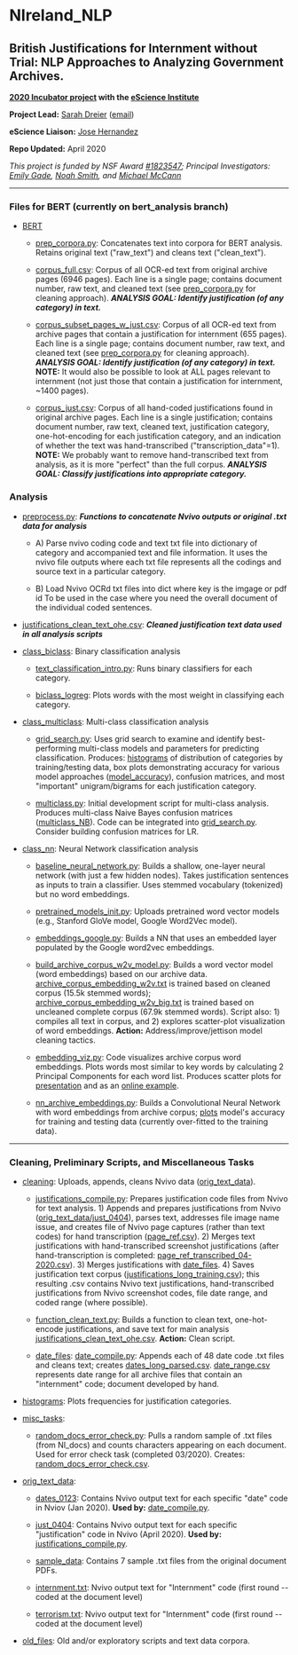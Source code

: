 # NIreland_NLP
## British Justifications for Internment without Trial: NLP Approaches to Analyzing Government Archives. 

**[2020 Incubator project](https://escience.washington.edu/winter-2020-incubator-projects/) with the [eScience Institute](https://escience.washington.edu/)**

**Project Lead:** [Sarah Dreier](https://escience.washington.edu/people/sarah-k-dreier) ([email](skdreier@uw.edu))

**eScience Liaison:** [Jose Hernandez](https://escience.washington.edu/people/jose-hernandez/)

**Repo Updated:** April 2020

*This project is funded by NSF Award [#1823547](https://www.nsf.gov/awardsearch/showAward?AWD_ID=1823547&HistoricalAwards=false); Principal Investigators: [Emily Gade](http://emilykgade.com/), [Noah Smith](https://homes.cs.washington.edu/~nasmith/), and [Michael McCann](https://www.polisci.washington.edu/people/michael-w-mccann)*

___

### Files for BERT (currently on bert_analysis branch)

- [BERT](https://github.com/skdreier/NIreland_NLP/tree/bert_analysis/BERT)

  + [prep_corpora.py](https://github.com/skdreier/NIreland_NLP/tree/bert_analysis/BERT/prep_corpora.py): Concatenates text into corpora for BERT analysis. Retains original text ("raw_text") and cleans text ("clean_text").
  
  + [corpus_full.csv](https://github.com/skdreier/NIreland_NLP/tree/bert_analysis/BERT/corpus_full.csv): Corpus of all OCR-ed text from original archive pages (6946 pages). Each line is a single page; contains document number, raw text, and cleaned text (see [prep_corpora.py](https://github.com/skdreier/NIreland_NLP/tree/bert_analysis/BERT/prep_corpora.py) for cleaning approach). ***ANALYSIS GOAL: Identify justification (of any category) in text.***
  
  + [corpus_subset_pages_w_just.csv](https://github.com/skdreier/NIreland_NLP/tree/bert_analysis/BERT/corpus_subset_pages_w_just.csv): Corpus of all OCR-ed text from archive pages that contain a justification for internment (655 pages). Each line is a single page; contains document number, raw text, and cleaned text (see [prep_corpora.py](https://github.com/skdreier/NIreland_NLP/tree/bert_analysis/BERT/prep_corpora.py) for cleaning approach). ***ANALYSIS GOAL: Identify justification (of any category) in text.*** **NOTE:** It would also be possible to look at ALL pages relevant to internment (not just those that contain a justification for internment, ~1400 pages).
  
  + [corpus_just.csv](https://github.com/skdreier/NIreland_NLP/tree/bert_analysis/BERT/corpus_just.csv): Corpus of all hand-coded justifications found in original archive pages. Each line is a single justification; contains document number, raw text, cleaned text, justification category, one-hot-encoding for each justification category, and an indication of whether the text was hand-transcribed ("transcription_data"=1). **NOTE:** We probably want to remove hand-transcribed text from analysis, as it is more "perfect" than the full corpus. ***ANALYSIS GOAL: Classify justifications into appropriate category.***
 

### Analysis

- [preprocess.py](https://github.com/skdreier/NIreland_NLP/tree/master/preprocess.py): ***Functions to concatenate Nvivo outputs or original .txt data for analysis***
  + A) Parse nvivo coding code and text txt file into dictionary of category and accompanied text and file information. It uses the nvivo file outputs where each txt file represents all the codings and source text in a particular category.

  + B) Load Nvivo OCRd txt files into dict where key is the imgage or pdf id To be used in the case where you need the overall document of the individual coded sentences.
  
- [justifications_clean_text_ohe.csv](https://github.com/skdreier/NIreland_NLP/tree/master/justifications_clean_text_ohe.csv): ***Cleaned justification text data used in all analysis scripts*** 

- [class_biclass](https://github.com/skdreier/NIreland_NLP/tree/master/class_biclass): Binary classification analysis

  + [text_classification_intro.py](https://github.com/skdreier/NIreland_NLP/tree/master/class_biclass/text_classification_intro.py): Runs binary classifiers for each category. 

  + [biclass_logreg](https://github.com/skdreier/NIreland_NLP/tree/master/class_biclass/biclass_logreg): Plots words with the most weight in classifying each category.

- [class_multiclass](https://github.com/skdreier/NIreland_NLP/tree/master/class_multiclass/): Multi-class classification analysis

  + [grid_search.py](https://github.com/skdreier/NIreland_NLP/tree/master/class_multiclass/grid_search.py): Uses grid search to examine and identify best-performing multi-class models and parameters for predicting classification. Produces: [histograms](https://github.com/skdreier/NIreland_NLP/tree/master/histograms/) of distribution of categories by training/testing data, box plots demonstrating accuracy for various model approaches ([model_accuracy](https://github.com/skdreier/NIreland_NLP/tree/master/class_multiclass/model_accuracy)), confusion matrices, and most "important" unigram/bigrams for each justification category. 

  + [multiclass.py](https://github.com/skdreier/NIreland_NLP/tree/master/class_multiclass/multiclass.py): Initial development script for multi-class analysis. Produces multi-class Naive Bayes confusion matrices ([multiclass_NB](https://github.com/skdreier/NIreland_NLP/tree/master/class_multiclass/multiclass_NB/)). Code can be integrated into [grid_search.py](https://github.com/skdreier/NIreland_NLP/tree/master/class_multiclass/grid_search.py). Consider building confusion matrices for LR. 

- [class_nn](https://github.com/skdreier/NIreland_NLP/tree/master/class_nn/): Neural Network classification analysis

  + [baseline_neural_network.py](https://github.com/skdreier/NIreland_NLP/tree/master/class_nn/baseline_neural_network.py): Builds a shallow, one-layer neural network (with just a few hidden nodes). Takes justification sentences as inputs to train a classifier. Uses stemmed vocabulary (tokenized) but no word embeddings.
  
  + [pretrained_models_init.py](https://github.com/skdreier/NIreland_NLP/tree/master/class_nn/pretrained_models_init.py): Uploads pretrained word vector models (e.g., Stanford GloVe model, Google Word2Vec model). 

  + [embeddings_google.py](https://github.com/skdreier/NIreland_NLP/tree/master/class_nn/embeddings_google.py): Builds a NN that uses an embedded layer populated by the Google word2vec embeddings. 

  + [build_archive_corpus_w2v_model.py](https://github.com/skdreier/NIreland_NLP/tree/master/class_nn/build_archive_corpus_w2v_model.py): Builds a word vector model (word embeddings) based on our archive data. [archive_corpus_embedding_w2v.txt](https://github.com/skdreier/NIreland_NLP/tree/master/class_nn/archive_embeddings/archive_corpus_embedding_w2v.txt) is trained based on cleaned corpus (15.5k stemmed words); [archive_corpus_embedding_w2v_big.txt](https://github.com/skdreier/NIreland_NLP/tree/master/class_nn/archive_embeddings/archive_corpus_embedding_w2v_big.txt) is trained based on uncleaned complete corpus (67.9k stemmed words). Script also: 1) compiles all text in corpus, and 2) explores scatter-plot visualization of word embeddings. **Action:** Address/improve/jettison model cleaning tactics.

  + [embedding_viz.py](https://github.com/skdreier/NIreland_NLP/tree/master/class_nn/embedding_viz.py): Code visualizes archive corpus word embeddings. Plots words most similar to key words by calculating 2 Principal Components for each word list. Produces scatter plots for [presentation](https://github.com/skdreier/NIreland_NLP/tree/master/class_nn/figures/similar_words.png) and as an [online example](https://github.com/skdreier/NIreland_NLP/tree/master/class_nn/figures/similar_words_for_online.png).
  
  + [nn_archive_embeddings.py](https://github.com/skdreier/NIreland_NLP/tree/master/class_nn/nn_archive_embeddings.py): Builds a Convolutional Neural Network with word embeddings from archive corpus; [plots](https://github.com/skdreier/NIreland_NLP/tree/master/class_nn/figures/accuracy_predicting_archive_corpus.png) model's accuracy for training and testing data (currently over-fitted to the training data).
___

### Cleaning, Preliminary Scripts, and Miscellaneous Tasks

- [cleaning](https://github.com/skdreier/NIreland_NLP/tree/master/cleaning): Uploads, appends, cleans Nvivo data ([orig_text_data](https://github.com/skdreier/NIreland_NLP/tree/master/orig_text_data/)).

  + [justifications_compile.py](https://github.com/skdreier/NIreland_NLP/tree/master/cleaning/justifications_compile.py): Prepares justification code files from Nvivo for text analysis. 1) Appends and prepares justifications from Nvivo ([orig_text_data/just_0404](https://github.com/skdreier/NIreland_NLP/tree/master/orig_text_data/just_0404)), parses text, addresses file image name issue, and creates file of Nvivo page captures (rather than text codes) for hand transcription ([page_ref.csv](https://github.com/skdreier/NIreland_NLP/tree/master/cleaning/page_ref.csv)). 2) Merges text justifications with hand-transcribed screenshot justifications (after hand-transcription is completed: [page_ref_transcribed_04-2020.csv](https://github.com/skdreier/NIreland_NLP/tree/master/cleaning/page_ref_transcribed_04-2020.csv)). 3) Merges justifications with [date_files](https://github.com/skdreier/NIreland_NLP/tree/master/cleaning/date_files). 4) Saves justification text corpus ([justifications_long_training.csv](https://github.com/skdreier/NIreland_NLP/tree/master/cleaning/justifications_long_training.csv)); this resulting .csv contains Nvivo text justifications, hand-transcribed justifications from Nvivo screenshot codes, file date range, and coded range (where possible).

  + [function_clean_text.py](https://github.com/skdreier/NIreland_NLP/tree/master/cleaning/function_clean_text.py): Builds a function to clean text, one-hot-encode justifications, and save text for main analysis [justifications_clean_text_ohe.csv](https://github.com/skdreier/NIreland_NLP/tree/master/justifications_clean_text_ohe.csv). **Action:** Clean script.

  + [date_files](https://github.com/skdreier/NIreland_NLP/tree/master/cleaning/date_files): [date_compile.py](https://github.com/skdreier/NIreland_NLP/tree/master/cleaning/date_files/date_compile.py): Appends each of 48 date code .txt files and cleans text; creates [dates_long_parsed.csv](https://github.com/skdreier/NIreland_NLP/tree/master/cleaning/date_files/dates_long_parsed.csv). [date_range.csv](https://github.com/skdreier/NIreland_NLP/tree/master/cleaning/date_files/date_range.csv) represents date range for all archive files that contain an "internment" code; document developed by hand. 

- [histograms](https://github.com/skdreier/NIreland_NLP/tree/master/histograms/): Plots frequencies for justification categories.
  
- [misc_tasks](https://github.com/skdreier/NIreland_NLP/tree/master/misc_tasks/):

  + [random_docs_error_check.py](https://github.com/skdreier/NIreland_NLP/tree/master/misc_tasks/random_docs_error_check.py): Pulls a random sample of .txt files (from NI_docs) and counts characters appearing on each document. Used for error check task (completed 03/2020). Creates: [random_docs_error_check.csv](https://github.com/skdreier/NIreland_NLP/tree/master/misc_tasks/random_docs_error_check.csv).

- [orig_text_data](https://github.com/skdreier/NIreland_NLP/tree/master/orig_text_data/):

  + [dates_0123](https://github.com/skdreier/NIreland_NLP/tree/master/orig_text_data/dates_0123): Contains Nvivo output text for each specific "date" code in Nviov (Jan 2020). **Used by:** [date_compile.py](https://github.com/skdreier/NIreland_NLP/tree/master/cleaning/date_compile.py).
  
  + [just_0404](https://github.com/skdreier/NIreland_NLP/tree/master/orig_text_data/just_0404): Contains Nvivo output text for each specific "justification" code in Nvivo (April 2020). **Used by:** [justifications_compile.py](https://github.com/skdreier/NIreland_NLP/tree/master/cleaning/justifications_compile.py).
 
  + [sample_data](https://github.com/skdreier/NIreland_NLP/tree/master/orig_text_data/sample_data): Contains 7 sample .txt files from the original document PDFs. 
  
  + [internment.txt](https://github.com/skdreier/NIreland_NLP/tree/master/orig_text_data/internment.txt): Nvivo output text for "Internment" code (first round -- coded at the document level)
  
  + [terrorism.txt](https://github.com/skdreier/NIreland_NLP/tree/master/orig_text_data/terrorism.txt): Nvivo output text for "Internment" code (first round -- coded at the document level)

- [old_files](https://github.com/skdreier/NIreland_NLP/tree/master/old_files): Old and/or exploratory scripts and text data corpora.
